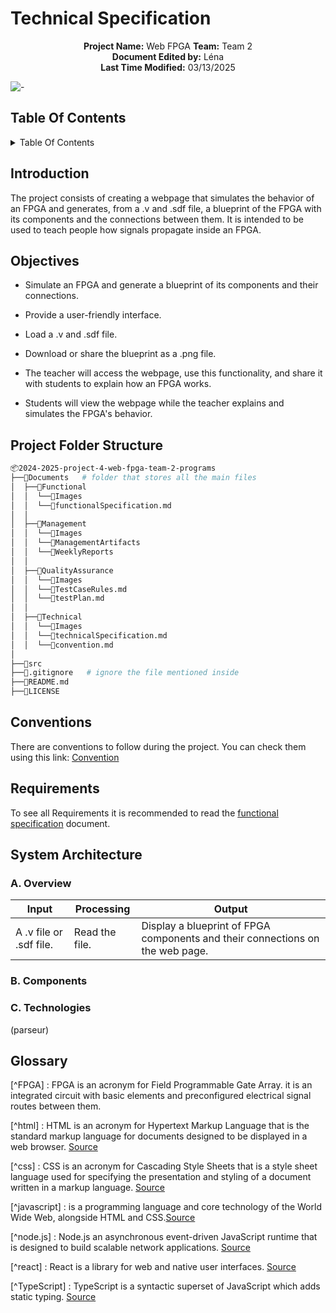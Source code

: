 # Technical Specification

<div align="center">

**Project Name:** Web FPGA
**Team:** Team 2  
**Document Edited by:** Léna<br>
**Last Time Modified:** 03/13/2025

</div>


![-](https://raw.githubusercontent.com/andreasbm/readme/master/assets/lines/rainbow.png)

## Table Of Contents

<details close>
<summary>Table Of Contents</summary>
</details>

## Introduction
The project consists of creating a webpage that simulates the behavior of an FPGA and generates, from a .v and .sdf file, a blueprint of the FPGA with its components and the connections between them. It is intended to be used to teach people how signals propagate inside an FPGA.

## Objectives

- Simulate an FPGA and generate a blueprint of its components and their connections.

- Provide a user-friendly interface.

- Load a .v and .sdf file.

- Download or share the blueprint as a .png file.

- The teacher will access the webpage, use this functionality, and share it with students to explain how an FPGA works.

- Students will view the webpage while the teacher explains and simulates the FPGA's behavior.



## Project Folder Structure

```bash
📦2024-2025-project-4-web-fpga-team-2-programs
├──📁Documents   # folder that stores all the main files
│  ├──📁Functional
│  │  └──📁Images
│  │  └──📝functionalSpecification.md
│  │  
│  ├──📁Management
│  │  └──📁Images   
│  │  └──📁ManagementArtifacts
│  │  └──📁WeeklyReports
│  │                     
│  ├──📁QualityAssurance
│  │  └──📁Images    
│  │  └──📝TestCaseRules.md  
│  │  └──📝testPlan.md   
│  │              
│  ├──📁Technical                                
│  │  └──📁Images
│  │  └──📝technicalSpecification.md
│  │  └──📝convention.md
│
├──📁src                                          
├──📄.gitignore   # ignore the file mentioned inside                      
├──📝README.md
├──📝LICENSE
```
## Conventions

There are conventions to follow during the project.
You can check them using this link:
[Convention](https://github.com/algosup/2024-2025-project-4-web-fpga-team-2/blob/main/Documents/Technical/convention.md)

## Requirements

To see all Requirements it is recommended to read the [functional specification](https://github.com/algosup/2024-2025-project-4-web-fpga-team-2/blob/main/Documents/Functional/functionalSpecification.md) document.

## System Architecture
### A. Overview

| Input | Processing | Output |
| ----- | ---------- | ------ |
|A .v file or .sdf file.|Read the file.|Display a blueprint of FPGA components and their connections on the web page.|



### B. Components

### C. Technologies

(parseur)

## Glossary

[^FPGA] : FPGA is an acronym for Field Programmable Gate Array. it is an integrated circuit with basic elements and preconfigured electrical signal routes between them.

[^html] : HTML is an acronym for Hypertext Markup Language that is the standard markup language for documents designed to be displayed in a web browser. [Source](https://en.wikipedia.org/wiki/HTML)

[^css] : CSS is an acronym for Cascading Style Sheets that is a style sheet language used for specifying the presentation and styling of a document written in a markup language. [Source](https://en.wikipedia.org/wiki/CSS)

[^javascript] : is a programming language and core technology of the World Wide Web, alongside HTML and CSS.[Source](https://en.wikipedia.org/wiki/JavaScript)

[^node.js] : Node.js an asynchronous event-driven JavaScript runtime that is designed to build scalable network applications. [Source](https://nodejs.org/en/about)

[^react] : React is a library for web and native user interfaces. [Source](https://react.dev/)

[^TypeScript] : TypeScript is a syntactic superset of JavaScript which adds static typing. [Source](https://www.typescriptlang.org/)


